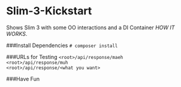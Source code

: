 # Slim-3-Kickstart
Shows Slim 3 with some OO interactions and a DI Container *HOW IT WORKS*.

###Install Dependencies
`# composer install`

###URLs for Testing
`<root>/api/response/maeh`<br>
`<root>/api/response/muh`<br>
`<root>/api/response/<what you want>`


###Have Fun

